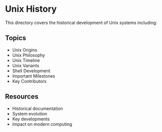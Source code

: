 # Unix History

This directory covers the historical development of Unix systems including:

## Topics
- Unix Origins
- Unix Philosophy
- Unix Timeline
- Unix Variants
- Shell Development
- Important Milestones
- Key Contributors

## Resources
- Historical documentation
- System evolution
- Key developments
- Impact on modern computing
